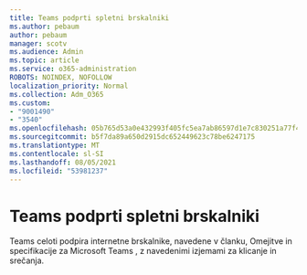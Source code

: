 ```yaml
---
title: Teams podprti spletni brskalniki
ms.author: pebaum
author: pebaum
manager: scotv
ms.audience: Admin
ms.topic: article
ms.service: o365-administration
ROBOTS: NOINDEX, NOFOLLOW
localization_priority: Normal
ms.collection: Adm_O365
ms.custom:
- "9001490"
- "3540"
ms.openlocfilehash: 05b765d53a0e432993f405fc5ea7ab86597d1e7c830251a77f4167a536d2b7dc
ms.sourcegitcommit: b5f7da89a650d2915dc652449623c78be6247175
ms.translationtype: MT
ms.contentlocale: sl-SI
ms.lasthandoff: 08/05/2021
ms.locfileid: "53981237"
---
```

# <a name="teams-supported-web-browsers"></a>Teams podprti spletni brskalniki

Teams celoti podpira internetne brskalnike, navedene v [](https://docs.microsoft.com/microsoftteams/limits-specifications-teams#browsers)članku, Omejitve in specifikacije za Microsoft Teams , z navedenimi izjemami za klicanje in srečanja.